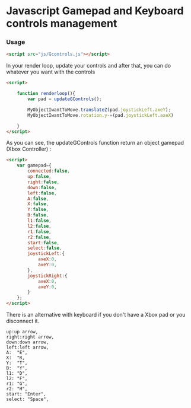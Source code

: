 Javascript Gamepad and Keyboard controls management
========

### Usage ###


```html
<script src="js/Gcontrols.js"></script>
```
In your render loop, update your controls and after that, you can do whatever you want with the controls

```html
<script>

	function renderloop(){
		var pad = updateGControls();

		MyObjectIwantToMove.translateZ(pad.joystickLeft.axeY);
		MyObjectIwantToMove.rotation.y-=(pad.joystickLeft.axeX)

	}
</script>
```

As you can see, the updateGControls function return an object gamepad (Xbox Controller) :

```html
<script>
	var gamepad={
		connected:false,
		up:false,
		right:false,
		down:false,
		left:false,
		A:false,
		X:false,
		Y:false,
		B:false,
		l1:false,
		l2:false,
		r1:false,
		r2:false,
		start:false,
		select:false,
		joystickLeft:{
			axeX:0,
			axeY:0,
		},
		joystickRight:{
			axeX:0,
			axeY:0,
		}
	};
</script>
```

There is an alternative with keyboard if you don't have a Xbox pad or you disconnect it.

	up:up arrow,
	right:right arrow,
	down:down arrow,
	left:left arrow,
	A: 	"E",
	X: 	"R,
	Y: 	"T",
	B: 	"Y",
	l1:	"D",
	l2:	"F",
	r1:	"G",
	r2:	"H",
	start: "Enter",
	select: "Space",
